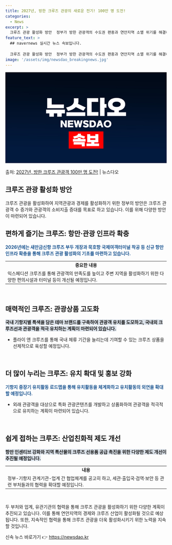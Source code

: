 ```yaml
---
title: 2027년, 방한 크루즈 관광의 새로운 전기! 100만 명 도전!
categories:
  - News
excerpt: >
  크루즈 관광 활성화 방안  정부가 방한 관광객의 수도권 편중과 연안지역 소멸 위기를 해결하는 방안으로 크루즈…
feature_text: >
  ## navernews 실시간 뉴스 속보입니다.

  크루즈 관광 활성화 방안  정부가 방한 관광객의 수도권 편중과 연안지역 소멸 위기를 해결하는 방안으로 크루즈…
image: '/assets/img/newsdao_breakingnews.jpg'
---
```


![뉴스다오 속보](/assets/img/newsdao_breakingnews.jpg)

<p>출처: <a href="https://newsdao.kr/4276" rel="dofollow">2027년, 방한 크루즈 관광객 100만 명 도전!</a> | 뉴스다오</p>

<h2 data-ke-size="size26">크루즈 관광 활성화 방안</h2>
크루즈 관광을 활성화하여 지역관광과 경제를 활성화하기 위한 정부의 방안은 크루즈 관광객 수 증가와 관광객의 소비지출 증대를 목표로 하고 있습니다. 이를 위해 다양한 방안이 마련되어 있습니다.

<h2 data-ke-size="size24">편하게 즐기는 크루즈: 항만·관광 인프라 확충</h2>
<b><span style="color: #1a5490;">2026년에는 새만금신항 크루즈 부두 개장과 묵호항 국제여객터미널 착공 등 신규 항만 인프라 확충을 통해 크루즈 관광 활성화의 기초를 마련하고 있습니다.</span></b>

<table>
	<tr>
		<td style="text-align: center; height: 17px;"><b>중요한 내용</b></td>
	</tr>
	<tr>
		<td>익스페디션 크루즈를 통해 관광객의 만족도를 높이고 주변 지역을 활성화하기 위한 다양한 편의시설과 터미널 등이 개선될 예정입니다.</td>
	</tr>
</table>

<p data-ke-size="size16">&nbsp;</p>

<h2 data-ke-size="size24">매력적인 크루즈: 관광상품 고도화</h2>
<b><span style="background-color: #21538527;">국내 기항지별 특색을 담은 테마 브랜드를 구축하여 관광객 유치를 도모하고, 국내외 크루즈선과 관광객을 적극 유치하는 계획이 마련되어 있습니다.</span></b>

<ul>
	<li>플라이 앤 크루즈를 통해 국내 체류 기간을 늘리는데 기여할 수 있는 크루즈 상품을 선제적으로 육성할 예정입니다.</li>
</ul>

<p data-ke-size="size16">&nbsp;</p>

<h2 data-ke-size="size24">더 많이 누리는 크루즈: 유치 확대 및 홍보 강화</h2>
<b><span style="color: #1a5490;">기항지 중장기 유치활동 로드맵을 통해 유치활동을 체계화하고 유치활동의 외연을 확대할 예정입니다.</span></b>

<ul>
	<li>외래 관광객을 대상으로 특화 관광콘텐츠를 개발하고 상품화하여 관광객을 적극적으로 유치하는 계획이 마련되어 있습니다.</li>
</ul>

<p data-ke-size="size16">&nbsp;</p>

<h2 data-ke-size="size24">쉽게 접하는 크루즈: 산업친화적 제도 개선</h2>
<b><span style="background-color: #21538527;">항만 인센티브 강화와 지역 특산물의 크루즈 선용품 공급 촉진을 위한 다양한 제도 개선이 추진될 예정입니다.</span></b>

<table>
	<tr>
		<td style="text-align: center; height: 17px;"><b>내용</b></td>
	</tr>
	<tr>
		<td>정부-기항지 관계기관-업계 간 협업체계를 공고히 하고, 세관·출입국·검역·보안 등 관련 부처들과의 협력을 확대할 예정입니다.</td>
	</tr>
</table>

<p data-ke-size="size16">&nbsp;</p>

<p>두 부처와 업계, 유관기관의 협력을 통해 크루즈 관광을 활성화하기 위한 다양한 계획이 추진되고 있습니다. 이를 통해 연안지역의 경제와 크루즈 산업이 활성화될 것으로 예상됩니다. 또한, 지속적인 협력을 통해 크루즈 관광을 더욱 활성화시키기 위한 노력을 지속할 것입니다.</p> 

신속 뉴스 바로가기 👉 <a href="https://newsdao.kr" rel="dofollow">https://newsdao.kr</a>


